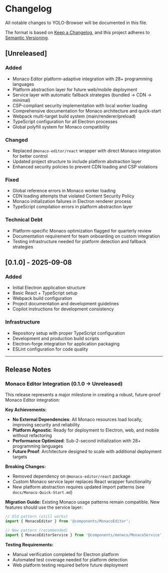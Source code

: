 # Changelog

All notable changes to YOLO-Browser will be documented in this file.

The format is based on [Keep a Changelog](https://keepachangelog.com/en/1.0.0/),
and this project adheres to [Semantic Versioning](https://semver.org/spec/v2.0.0.html).

## [Unreleased]

### Added
- Monaco Editor platform-adaptive integration with 28+ programming languages
- Platform abstraction layer for future web/mobile deployment
- Service layer with automatic fallback strategies (bundled → CDN → minimal)
- CSP-compliant security implementation with local worker loading
- Comprehensive documentation for Monaco architecture and quick-start
- Webpack multi-target build system (main/renderer/preload)
- TypeScript configuration for all Electron processes
- Global polyfill system for Monaco compatibility

### Changed
- Replaced `@monaco-editor/react` wrapper with direct Monaco integration for better control
- Updated project structure to include platform abstraction layer
- Enhanced security policies to prevent CDN loading and CSP violations

### Fixed
- Global reference errors in Monaco worker loading
- CDN loading attempts that violated Content Security Policy
- Monaco initialization failures in Electron renderer process
- TypeScript compilation errors in platform abstraction layer

### Technical Debt
- Platform-specific Monaco optimization flagged for quarterly review
- Documentation requirement for team onboarding on custom integration
- Testing infrastructure needed for platform detection and fallback strategies

## [0.1.0] - 2025-09-08

### Added
- Initial Electron application structure
- Basic React + TypeScript setup
- Webpack build configuration
- Project documentation and development guidelines
- Copilot instructions for development consistency

### Infrastructure
- Repository setup with proper TypeScript configuration
- Development and production build scripts
- Electron-forge integration for application packaging
- ESLint configuration for code quality

---

## Release Notes

### Monaco Editor Integration (0.1.0 → Unreleased)

This release represents a major milestone in creating a robust, future-proof Monaco Editor integration:

**Key Achievements:**
- **No External Dependencies**: All Monaco resources load locally, improving security and reliability
- **Platform Agnostic**: Ready for deployment to Electron, web, and mobile without refactoring
- **Performance Optimized**: Sub-2-second initialization with 28+ programming languages
- **Future Proof**: Architecture designed to scale with additional deployment targets

**Breaking Changes:**
- Removed dependency on `@monaco-editor/react` package
- Custom Monaco service layer replaces React wrapper functionality
- New platform abstraction requires updated import patterns (see `docs/Monaco-Quick-Start.md`)

**Migration Guide:**
Existing Monaco usage patterns remain compatible. New features should use the service layer:

```typescript
// Old pattern (still works)
import { MonacoEditor } from '@components/MonacoEditor';

// New pattern (recommended)
import { MonacoEditorService } from '@components/monaco/MonacoService';
```

**Testing Requirements:**
- Manual verification completed for Electron platform
- Automated test coverage needed for platform detection
- Web platform testing required before future deployment

